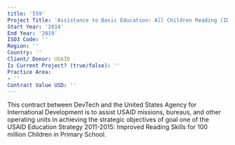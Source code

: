 ```yaml
---
title: '559'
Project Title: 'Assistance to Basic Education: All Children Reading (IDIQ)'
Start Year: '2014'
End Year: '2019'
ISO3 Code: ''
Region: ''
Country: ''
Client/ Donor: USAID
Is Current Project? (true/false): ''
Practice Area:
- ''
Contract Value USD: ''
---
```


This contract between DevTech and the United States Agency for International Development is to assist USAID missions, bureaus, and other operating units in achieving the strategic objectives of goal one of the USAID Education Strategy 2011-2015: Improved Reading Skills for 100 million Children in Primary School.
